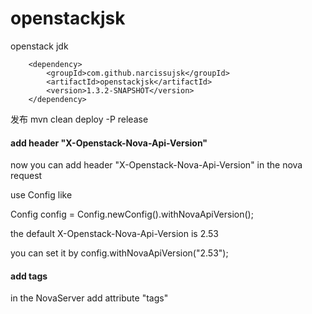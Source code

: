 # openstackjsk
openstack jdk

        <dependency>
            <groupId>com.github.narcissujsk</groupId>
            <artifactId>openstackjsk</artifactId>
            <version>1.3.2-SNAPSHOT</version>
        </dependency>
发布
mvn clean deploy -P release


#### add header "X-Openstack-Nova-Api-Version" 

now you can add header "X-Openstack-Nova-Api-Version" in the nova request 

use Config like 

Config config = Config.newConfig().withNovaApiVersion();

the default X-Openstack-Nova-Api-Version is 2.53

you can set it by   config.withNovaApiVersion("2.53");


#### add tags

in the NovaServer add attribute  "tags" 
